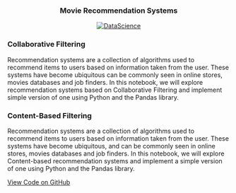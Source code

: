 <h3 align="center">Movie Recommendation Systems</h3>
<p align="center">
  <a href="https://geniuslifedesign.github.io/Projects.github.io/Movie_Recommendation_Systems">
    <img alt="DataScience" title="DataScience" src="https://geniuslifedesign.github.io/Projects.github.io/assets/img/movie-recommendation.png">
  </a>
</p>

<h3>Collaborative Filtering</h3>
Recommendation systems are a collection of algorithms used to recommend items to users based on information taken from the user. These systems have become ubiquitous can be commonly seen in online stores, movies databases and job finders. In this notebook, we will explore recommendation systems based on Collaborative Filtering and implement simple version of one using Python and the Pandas library.

<h3>Content-Based Filtering</h3>
Recommendation systems are a collection of algorithms used to recommend items to users based on information taken from the user. These systems have become ubiquitous, and can be commonly seen in online stores, movies databases and job finders. In this notebook, we will explore Content-based recommendation systems and implement a simple version of one using Python and the Pandas library.

  
[View Code on GitHub](https://github.com/geniuslifedesign/Projects.github.io/tree/master/Movie_Recommendation_Systems)
 